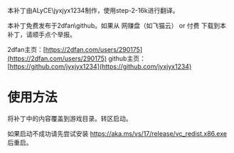 本补丁由ALyCE\jyxjyx1234制作，使用step-2-16k进行翻译。

本补丁免费发布于2dfan\github。如果从 网赚盘（如飞猫云） or 付费 下载到本补丁，请顺手点个举报。

2dfan主页：[https://2dfan.com/users/290175](https://2dfan.com/users/290175)
github主页：[https://github.com/jyxjyx1234](https://github.com/jyxjyx1234)

# 使用方法

将补丁中的内容覆盖到游戏目录。转区启动。

如果启动不成功请先尝试安装 https://aka.ms/vs/17/release/vc_redist.x86.exe 后重启。
